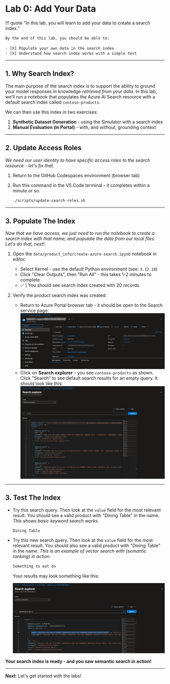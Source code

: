 # Lab 0: Add Your Data

!!! quote "In this lab, you will learn to add your data to create a search index."

    By the end of this lab, you should be able to:

    - [X] Populate your own data in the search index
    - [X] Understand how search index works with a simple test

---

## 1. Why Search Index?

The main purpose of the search index is to support the ability to ground your model responses in knowledge _retrieved from your data_. In this lab, we'll run a notebook that populates the Azure AI Search resource with a default search index called `contoso-products`. 

We can then use this index in two exercises:

1. **Synthetic Dataset Generation** - using the Simulator with a search index
1. **Manual Evaluation (in Portal)** - with, and without, grounding context

---

## 2. Update Access Roles

_We need our user identity to have specific access roles to the search resource - let's fix that._

1. Return to the GitHub Codespaces environment (browser tab)
1. Run this command in the VS Code terminal - it completes within a minute or so.

    ```bash title="" linenums="0"
    ./scripts/update-search-roles.sh
    ```

---

## 3. Populate The Index

_Now that we have access, we just need to run the notebook to create a search index with that name, and populate the data from our local files. Let's do that, next!_.

1. Open the `data/product_info/create-azure-search.ipynb` notebook in editor.
    - Select Kernel - use the default Python environment (see: `3.12.10`)
    - Click "Clear Outputs", then "Run All" - this takes 1-2 minutes to complete
    - ✅ | You should see search index created with 20 records

1. Verify the product search index was created:
    - Return to Azure Portal browser tab - it should be open to the Search service page:
        ![Foundry](./../../img/self-guided/01-Azure-Portal-04.png)
    - Click on **Search explorer** - you see `contoso-products` as shown. Click "Search" to see default search results for an empty query. It should look like this:
        ![Foundry](./../../img/self-guided/01-Index-Populate.png)

---

## 3. Test The Index

- Try this search query. Then look at the `value` field for the most relevant result. You should see a valid product with "Dining Table" in the name. _This shows basic keyword search works_.

    ```bash title="" linenums="0"
    Dining Table
    ```

- Try this new search query. Then look at the `value` field for the most relevant result. You should also see a valid product with "Dining Table" in the name. _This is an example of vector search with (semantic ranking) in action_.

    ```bash title="" linenums="0"
    Something to eat on
    ```

    Your results may look something like this: 

    ![Foundry](./../../img/self-guided/01-Index-Validate.png)


**Your search index is ready - and you saw semantic search in action!**

---

**Next**: Let's get started with the labs!